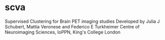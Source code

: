 # scva
Supervised Clustering for Brain PET imaging studies
Developed by Julia J Schubert, Mattia Veronese and Federico E Turkheimer
Centre of Neuroimaging Sciences, IoPPN, King's College London
